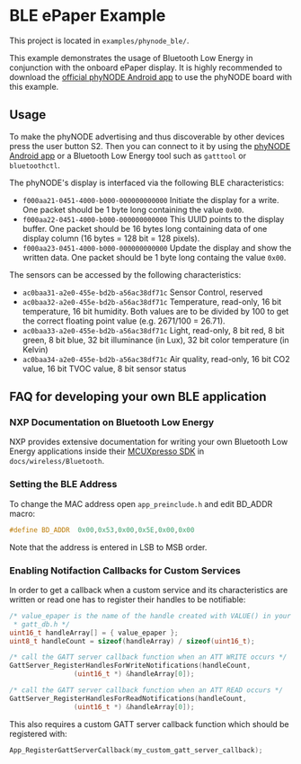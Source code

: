 # BLE ePaper Example

This project is located in `examples/phynode_ble/`.

This example demonstrates the usage of Bluetooth Low Energy in conjunction with
the onboard ePaper display. It is highly recommended to download the [official
phyNODE Android
app](https://play.google.com/store/apps/details?id=de.phytec.iot.phynode) to use
the phyNODE board with this example.

## Usage

To make the phyNODE advertising and thus discoverable by other devices press the
user button S2. Then you can connect to it by using the [phyNODE Android
app](https://play.google.com/store/apps/details?id=de.phytec.iot.phynode) or a
Bluetooth Low Energy tool such as `gatttool` or `bluetoothctl`.

The phyNODE's display is interfaced via the following BLE characteristics:

- `f000aa21-0451-4000-b000-000000000000` Initiate the display for a write. One
  packet should be 1 byte long containing the value `0x00`.
- `f000aa22-0451-4000-b000-000000000000` This UUID points to the display buffer.
  One packet should be 16 bytes long containing data of one display column
  (16 bytes = 128 bit = 128 pixels).
- `f000aa23-0451-4000-b000-000000000000` Update the display and show the written
  data. One packet should be 1 byte long containg the value `0x00`.

The sensors can be accessed by the following characteristics:

- `ac0baa31-a2e0-455e-bd2b-a56ac38df71c` Sensor Control, reserved
- `ac0baa32-a2e0-455e-bd2b-a56ac38df71c` Temperature, read-only, 16 bit
  temperature, 16 bit humidity. Both values are to be divided by 100 to get the
  correct floating point value (e.g. 2671/100 = 26.71).
- `ac0baa33-a2e0-455e-bd2b-a56ac38df71c` Light, read-only, 8 bit red, 8 bit
  green, 8 bit blue, 32 bit illuminance (in Lux), 32 bit color temperature (in
  Kelvin)
- `ac0baa34-a2e0-455e-bd2b-a56ac38df71c` Air quality, read-only, 16 bit CO2
  value, 16 bit TVOC value, 8 bit sensor status

## FAQ for developing your own BLE application

### NXP Documentation on Bluetooth Low Energy
NXP provides extensive documentation for writing your own Bluetooth Low Energy
applications inside their [MCUXpresso SDK](https://mcuxpresso.nxp.com) in
`docs/wireless/Bluetooth`.

### Setting the BLE Address
To change the MAC address open `app_preinclude.h` and edit BD_ADDR macro:
```c
#define BD_ADDR  0x00,0x53,0x00,0x5E,0x00,0x00
```
Note that the address is entered in LSB to MSB order.

### Enabling Notifaction Callbacks for Custom Services
In order to get a callback when a custom service and its characteristics are
written or read one has to register their handles to be notifiable:
```c
/* value_epaper is the name of the handle created with VALUE() in your
 * gatt_db.h */
uint16_t handleArray[] = { value_epaper };
uint8_t handleCount = sizeof(handleArray) / sizeof(uint16_t);

/* call the GATT server callback function when an ATT WRITE occurs */
GattServer_RegisterHandlesForWriteNotifications(handleCount,
                (uint16_t *) &handleArray[0]);

/* call the GATT server callback function when an ATT READ occurs */
GattServer_RegisterHandlesForReadNotifications(handleCount,
                (uint16_t *) &handleArray[0]);
```
This also requires a custom GATT server callback function which should be
registered with:
```c
App_RegisterGattServerCallback(my_custom_gatt_server_callback);
```
